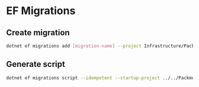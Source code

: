# EF Migrations

## Create migration
```bash
dotnet ef migrations add [migration-name] --project Infrastructure/Packmule.Infrastructure.PostgreSQL/Packmule.Infrastructure.PostgreSQL.csproj --startup-project Packmule.Api/Packmule.Api.csproj
```

## Generate script
```bash
dotnet ef migrations script --idempotent --startup-project ../../Packmule.Api/Packmule.Api.csproj -o Scripts
```